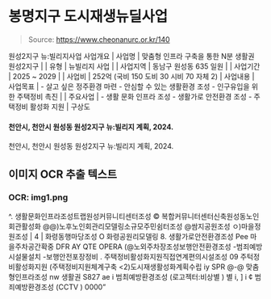 # 봉명지구 도시재생뉴딜사업

> Source: https://www.cheonanurc.or.kr/140

원성2지구 뉴:빌리지사업
사업개요
| 사업명 | 맞춤형 인프라 구축을 통한 N분 생활권 원성2지구 |
| 유형 | 뉴빌리지 사업 |
| 사업지역 | 동남구 원성동 635 일원 |
| 사업기간 | 2025 ~ 2029 |
| 사업비 | 252억 (국비 150 도비 30 시비 70 자체 2) |
사업내용
| 사업목표 | - 살고 싶은 정주환경 마련 - 안심할 수 있는 생활환경 조성 - 인구유입을 위한 주택정비 촉진 |
| 주요사업 | - 생활 문화 인프라 조성 - 생활가로 안전환경 조성 - 주택정비 활성화 지원 |
구상도
#### 천안시, 천안시 원성동 원성2지구 뉴:빌리지 계획, 2024.
천안시, 천안시 원성동 원성2지구 뉴:빌리지 계획, 2024.

## 이미지 OCR 추출 텍스트

### OCR: img1.png
^. 생활문화인프라조성트랩원성커뮤니티센터조성
© 복합커뮤니터센터신축원성동노인회관활성화
@@)노후노인회관리모델링소규모주민쉼터조성
@쌈지공원조성 ㅇ)마을정원조성
| 4 | 화령동행마당조성
O 화령공원리모델링
8. 생활가로안전환경조성
Pee 마을주차공간확중
DFR AY
QTE OPERA
(@노외주차장조성보행안전환경조성
-범죄예방시설물설치
-보행안전포장정비
. 주택정비활성화지원직접연계편의시설조성
09 주턱정비활성화지원
(주택정비지원체계구축
<2)도시재생활성화계획수립
iy SPR @-@
맞춤형인프라조성
nw 생활권 S827
ae
i
범최예방환경조성
(로고젝터:비상별 ) 별
i, ] i ¢
범죄예방환경조성
(CCTV )
0000”
